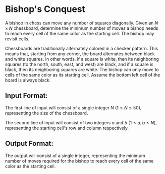 # Bishop's Conquest

A bishop in chess can move any number of squares diagonally. Given an $N \times N$ chessboard, determine the minimum number of moves a bishop needs to reach every cell of the same color as the starting cell. The bishop may revisit cells.

Chessboards are traditionally alternately colored in a checker pattern. This means that, starting from any corner, the board alternates between black and white squares. In other words, if a square is white, then its neighboring squares (to the north, south, east, and west) are black, and if a square is black, then its neighboring squares are white. The bishop can only move to cells of the same color as its starting cell. Assume the bottom left cell of the board is always black.

## Input Format:

The first line of input will consist of a single integer $N$ $(1 \leq N \leq 50)$, representing the size of the chessboard.

The second line of input will consist of two integers $a$ and $b$ $(1 \leq a, b \leq N)$, representing the starting cell's row and column respectively.

## Output Format:

The output will consist of a single integer, representing the minimum number of moves required for the bishop to reach every cell of the same color as the starting cell.